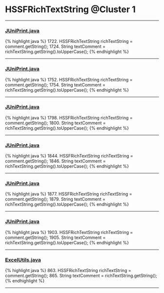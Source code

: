 # HSSFRichTextString @Cluster 1

***

### [JUniPrint.java](https://searchcode.com/codesearch/view/60212057/)
{% highlight java %}
1722. HSSFRichTextString richTextString  = comment.getString();
1724.   String textComment = richTextString.getString().toUpperCase();
{% endhighlight %}

***

### [JUniPrint.java](https://searchcode.com/codesearch/view/60212057/)
{% highlight java %}
1752. HSSFRichTextString richTextString  = comment.getString();
1754.   String textComment = richTextString.getString().toUpperCase();
{% endhighlight %}

***

### [JUniPrint.java](https://searchcode.com/codesearch/view/60212057/)
{% highlight java %}
1798. HSSFRichTextString richTextString  = comment.getString();
1800.   String textComment = richTextString.getString().toUpperCase();
{% endhighlight %}

***

### [JUniPrint.java](https://searchcode.com/codesearch/view/60212057/)
{% highlight java %}
1844. HSSFRichTextString richTextString  = comment.getString();
1846.   String textComment = richTextString.getString().toUpperCase();
{% endhighlight %}

***

### [JUniPrint.java](https://searchcode.com/codesearch/view/60212057/)
{% highlight java %}
1877. HSSFRichTextString richTextString  = comment.getString();
1879.   String textComment = richTextString.getString().toUpperCase();
{% endhighlight %}

***

### [JUniPrint.java](https://searchcode.com/codesearch/view/60212057/)
{% highlight java %}
1903. HSSFRichTextString richTextString  = comment.getString();
1905.   String textComment = richTextString.getString().toUpperCase();
{% endhighlight %}

***

### [ExcelUtils.java](https://searchcode.com/codesearch/view/60212069/)
{% highlight java %}
863. HSSFRichTextString richTextString  = comment.getString();
865.   String textComment = richTextString.getString();
{% endhighlight %}

***

